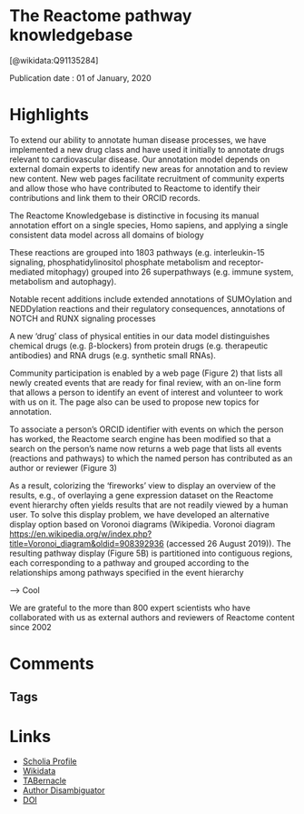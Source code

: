 
The Reactome pathway knowledgebase
==================================
  
  [@wikidata:Q91135284]  
  
Publication date : 01 of January, 2020  

# Highlights

To extend our ability to annotate human disease processes, we have implemented a new drug class and have used it initially to annotate drugs relevant to cardiovascular disease. Our annotation model depends on external domain experts to identify new areas for annotation and to review new content. New web pages facilitate recruitment of community experts and allow those who have contributed to Reactome to identify their contributions and link them to their ORCID records.

The Reactome Knowledgebase is distinctive in focusing its manual annotation effort on a single species, Homo sapiens, and applying a single consistent data model across all domains of biology

 These reactions are grouped into 1803 pathways (e.g. interleukin-15 signaling, phosphatidylinositol phosphate metabolism and receptor-mediated mitophagy) grouped into 26 superpathways (e.g. immune system, metabolism and autophagy).

 Notable recent additions include extended annotations of SUMOylation and NEDDylation reactions and their regulatory consequences, annotations of NOTCH and RUNX signaling processes

 A new ‘drug’ class of physical entities in our data model distinguishes chemical drugs (e.g. β-blockers) from protein drugs (e.g. therapeutic antibodies) and RNA drugs (e.g. synthetic small RNAs).

 Community participation is enabled by a web page (Figure 2) that lists all newly created events that are ready for final review, with an on-line form that allows a person to identify an event of interest and volunteer to work with us on it. The page also can be used to propose new topics for annotation.

 To associate a person’s ORCID identifier with events on which the person has worked, the Reactome search engine has been modified so that a search on the person’s name now returns a web page that lists all events (reactions and pathways) to which the named person has contributed as an author or reviewer (Figure 3)

 As a result, colorizing the ‘fireworks’ view to display an overview of the results, e.g., of overlaying a gene expression dataset on the Reactome event hierarchy often yields results that are not readily viewed by a human user. To solve this display problem, we have developed an alternative display option based on Voronoi diagrams (Wikipedia. Voronoi diagram https://en.wikipedia.org/w/index.php?title=Voronoi_diagram&oldid=908392936 (accessed 26 August 2019)).
 The resulting pathway display (Figure 5B) is partitioned into contiguous regions, each corresponding to a pathway and grouped according to the relationships among pathways specified in the event hierarchy

 --> Cool

 We are grateful to the more than 800 expert scientists who have collaborated with us as external authors and reviewers of Reactome content since 2002
# Comments

## Tags

# Links
  
 * [Scholia Profile](https://scholia.toolforge.org/work/Q91135284)  
 * [Wikidata](https://www.wikidata.org/wiki/Q91135284)  
 * [TABernacle](https://tabernacle.toolforge.org/?#/tab/manual/Q91135284/P921%3BP4510)  
 * [Author Disambiguator](https://author-disambiguator.toolforge.org/work_item_oauth.php?id=Q91135284&batch_id=&match=1&author_list_id=&doit=Get+author+links+for+work)  
 * [DOI](https://doi.org/10.1093/NAR/GKZ1031)  
